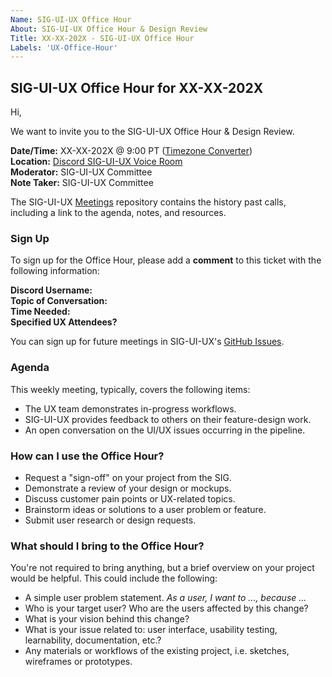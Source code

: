 ```yaml
---
Name: SIG-UI-UX Office Hour
About: SIG-UI-UX Office Hour & Design Review
Title: XX-XX-202X - SIG-UI-UX Office Hour
Labels: 'UX-Office-Hour'
---
```


## SIG-UI-UX Office Hour for XX-XX-202X

Hi, 

We want to invite you to the SIG-UI-UX Office Hour & Design Review.

**Date/Time:** XX-XX-202X @ 9:00 PT ([Timezone Converter](https://www.timeanddate.com/worldclock/fixedtime.html?msg=TSC&iso=20221011T08&p1=234&ah=1))  
**Location:** [Discord SIG-UI-UX Voice Room](https://discord.gg/Mc6jStmuMK)  
**Moderator:** SIG-UI-UX Committee  
**Note Taker:** SIG-UI-UX Committee  

The SIG-UI-UX [Meetings](https://github.com/o3de/sig-ui-ux/tree/main/meetings) repository contains the history past calls, including a link to the agenda, notes, and resources.

### Sign Up
To sign up for the Office Hour, please add a **comment** to this ticket with the following information:

**Discord Username:**    
**Topic of Conversation:**    
**Time Needed:**   
**Specified UX Attendees?**  

You can sign up for future meetings in SIG-UI-UX's [GitHub Issues](https://github.com/o3de/sig-ui-ux/issues).

### Agenda
This weekly meeting, typically, covers the following items:
- The UX team demonstrates in-progress workflows.
- SIG-UI-UX provides feedback to others on their feature-design work.
- An open conversation on the UI/UX issues occurring in the pipeline.

### How can I use the Office Hour?
- Request a "sign-off" on your project from the SIG.
- Demonstrate a review of your design or mockups.
- Discuss customer pain points or UX-related topics.
- Brainstorm ideas or solutions to a user problem or feature.
- Submit user research or design requests.

### What should I bring to the Office Hour?
You're not required to bring anything, but a brief overview on your project would be helpful. This could include the following:
- A simple user problem statement. _As a user, I want to ..., because ..._
- Who is your target user? Who are the users affected by this change?
- What is your vision behind this change?
- What is your issue related to: user interface, usability testing, learnability, documentation, etc.?
- Any materials or workflows of the existing project, i.e. sketches, wireframes or prototypes.
